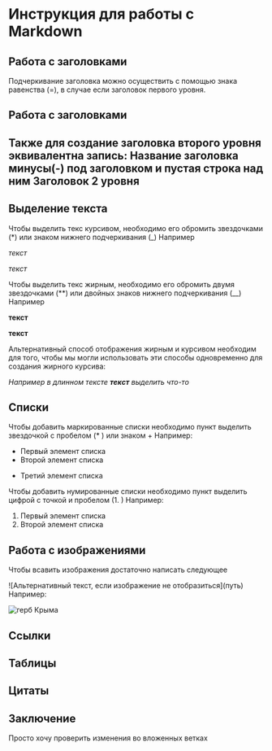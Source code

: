 # Инструкция для работы с Markdown    
## Работа с заголовками  
Подчеркивание заголовка можно осуществить с помощью знака равенства (=), в случае если заголовок первого уровня.
## Работа с заголовками  
 
Также для создание заголовка второго уровня эквивалентна запись: Название  заголовка минусы(-) под заголовком и пустая строка над ним
Заголовок 2 уровня
----------- 


##  Выделение текста

Чтобы выделить текс курсивом, необходимо его обромить звездочками (*) или знаком нижнего подчеркивания (_) Например

*текст*

_текст_

Чтобы выделить текс жирным, необходимо его обромить двумя звездочками (**) или двойных знаков нижнего подчеркивания (__) Например

**текст**

__текст__

Альтернативный способ отображения жирным и курсивом необходим для того, чтобы мы могли использовать эти способы одновременно для создания жирного курсива:

*Например в длинном тексте __текст__ выделить что-то*

## Списки

Чтобы добавить маркированные списки необходимо пункт выделить звездочкой с пробелом (* ) или знаком + Например:

* Первый элемент списка
* Второй элемент списка
+ Третий элемент списка

Чтобы добавить нумированные списки необходимо пункт выделить цифрой с точкой и пробелом (1. ) Например:

1. Первый элемент списка
2.  Второй элемент списка

## Работа с изображениями 

Чтобы всавить изображения достаточно написать следующее

\!\[Альтернативный текст, если изображение не отобразиться](путь) Например:

![герб Крыма](Emblem.png)

## Ссылки

## Таблицы

## Цитаты

## Заключение                       
Просто хочу проверить изменения во вложенных ветках
